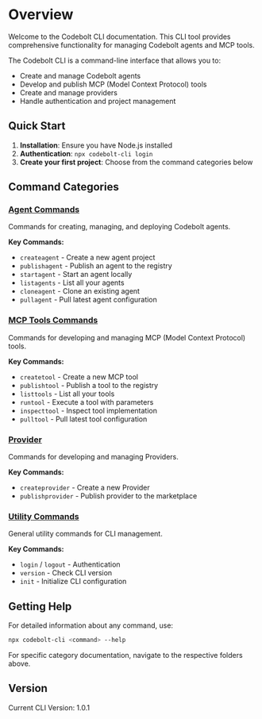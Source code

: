 # Overview

Welcome to the Codebolt CLI documentation. This CLI tool provides comprehensive functionality for managing Codebolt agents and MCP tools.

The Codebolt CLI is a command-line interface that allows you to:
- Create and manage Codebolt agents
- Develop and publish MCP (Model Context Protocol) tools
- Create and manage providers
- Handle authentication and project management

## Quick Start

1. **Installation**: Ensure you have Node.js installed
2. **Authentication**: `npx codebolt-cli login`
3. **Create your first project**: Choose from the command categories below

## Command Categories

### [Agent Commands](./agent)
Commands for creating, managing, and deploying Codebolt agents.

**Key Commands:**
- `createagent` - Create a new agent project
- `publishagent` - Publish an agent to the registry
- `startagent` - Start an agent locally
- `listagents` - List all your agents
- `cloneagent` - Clone an existing agent
- `pullagent` - Pull latest agent configuration

### [MCP Tools Commands](./tools)
Commands for developing and managing MCP (Model Context Protocol) tools.

**Key Commands:**
- `createtool` - Create a new MCP tool
- `publishtool` - Publish a tool to the registry
- `listtools` - List all your tools
- `runtool` - Execute a tool with parameters
- `inspecttool` - Inspect tool implementation
- `pulltool` - Pull latest tool configuration


### [Provider](./provider)
Commands for developing and managing Providers.

**Key Commands:**
- `createprovider` - Create a new Provider
- `publishprovider` - Publish provider to the marketplace



### [Utility Commands](./utility)
General utility commands for CLI management.

**Key Commands:**
- `login` / `logout` - Authentication
- `version` - Check CLI version
- `init` - Initialize CLI configuration

## Getting Help

For detailed information about any command, use:
```bash
npx codebolt-cli <command> --help
```

For specific category documentation, navigate to the respective folders above.

## Version

Current CLI Version: 1.0.1




